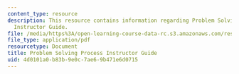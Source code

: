 ```yaml
---
content_type: resource
description: This resource contains information regarding Problem Solving Process
  Instructor Guide.
file: /media/https%3A/open-learning-course-data-rc.s3.amazonaws.com/res-tll-004-stem-concept-videos-fall-2013/4d0101a0b83b9e0c7ae69b471e6d0715_MITRES_TLL-004F13_PSPr_IG.pdf
file_type: application/pdf
resourcetype: Document
title: Problem Solving Process Instructor Guide
uid: 4d0101a0-b83b-9e0c-7ae6-9b471e6d0715
---
```

